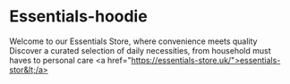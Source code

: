 # Essentials-hoodie
Welcome to our Essentials Store, where convenience meets quality Discover a curated selection of daily necessities, from household must haves to personal care &lt;a href="https://essentials-store.uk/">essentials-stor&lt;/a>
